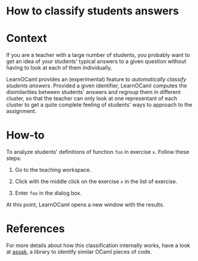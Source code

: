 How to classify students answers
================================

# Context

If you are a teacher with a large number of students, you probably
want to get an idea of your students' typical answers to a given
question without having to look at each of them individually.

LearnOCaml provides an (experimental) feature to *automatically
classify students answers*. Provided a given identifier, LearnOCaml
computes the disimilarities between students' answers and regroup
them in different cluster, so that the teacher can only look at
one representant of each cluster to get a quite complete feeling
of students' ways to approach to the assignment.

# How-to

To analyze students' definitions of function `foo` in exercise `x`.
Follow these steps:

1. Go to the teaching workspace.

2. Click with the middle click on the exercise `x` in the list of exercise.

3. Enter `foo` in the dialog box.

At this point, LearnOCaml opens a new window with the results.

# References

For more details about how this classification internally works, have
a look at [assak](https://github.com/nobrakal/asak), a library to
identify similar OCaml pieces of code.

